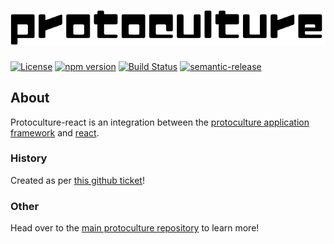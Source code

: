 # ![protoculture](protoculture.png)

[![License](https://img.shields.io/badge/License-Apache%202.0-blue.svg)](https://opensource.org/licenses/Apache-2.0)
[![npm version](https://badge.fury.io/js/protoculture-react.svg)](https://badge.fury.io/js/protoculture-react)
[![Build Status](https://travis-ci.org/atrauzzi/protoculture-react.svg?branch=master)](https://travis-ci.org/atrauzzi/protoculture-react) 
[![semantic-release](https://img.shields.io/badge/%20%20%F0%9F%93%A6%F0%9F%9A%80-semantic--release-e10079.svg)](https://github.com/semantic-release/semantic-release)

## About
Protoculture-react is an integration between the [protoculture application framework](https://github.com/atrauzzi/protoculture) and [react](https://facebook.github.io/react/).

### History
Created as per [this github ticket](https://github.com/atrauzzi/protoculture/issues/11)!

### Other
Head over to the [main protoculture repository](http://github.com/atrauzzi/protoculture) to learn more!

